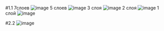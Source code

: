 #1.1 
7слоев ![image](https://github.com/user-attachments/assets/7c90810a-b885-414f-884d-a2ae07c1e02f) 
5 слоев ![image](https://github.com/user-attachments/assets/a9e297f1-b06c-4697-a353-8228c7eff1f0)
3 слоя  ![image](https://github.com/user-attachments/assets/fd791e6e-f389-45e2-8aba-d1dab1da2afa) 
2 слоя ![image](https://github.com/user-attachments/assets/aafdd4ea-d0c1-4bc7-b9b6-a31d3378122f) 
1 слой ![image](https://github.com/user-attachments/assets/d3bf259e-3a44-47dc-a4b6-4d8aff9cf20d) 


#2.2 ![image](https://github.com/user-attachments/assets/31f2438d-dbe7-4062-a2d4-c7a07968ced9)





